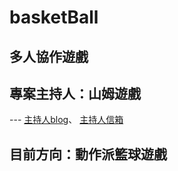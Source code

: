 # basketBall  
## 多人協作遊戲  
## 專案主持人：山姆遊戲  
 --- [主持人blog](http://sammaru.blogspot.tw/)、 [主持人信箱](sakmor@gmail.com) 
## 目前方向：動作派籃球遊戲
